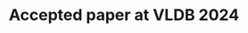 ---
title: "Accepted paper at VLDB 2024"
categories:
  - news
headline: "The paper <em>\"When Amnesia Strikes: Understanding and Reproducing Data Loss Bugs with Fault Injection\"</em> was accepted at the VLDB'24 conference!"
---